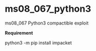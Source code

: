 # ms08_067_python3
ms08_067 Python3 compactible exploit


**Requirement**


python3 -m pip install impacket
